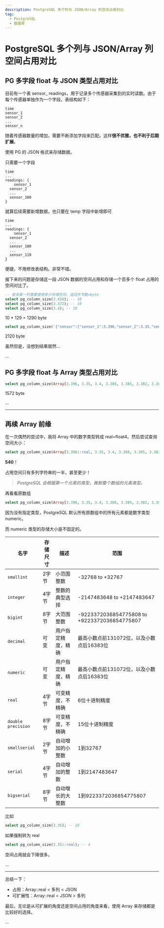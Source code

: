 ```yaml
---
description: PostgreSQL 多个列与 JSON/Array 列空间占用对比
tag: 
  - PostgreSQL
  - 数据库
---
```




# PostgreSQL 多个列与 JSON/Array 列空间占用对比



## PG 多字段 float 与 JSON 类型占用对比

目前有一个表  sensor_ readings，用于记录多个传感器采集到的实时读数。由于每个传感器单独作为一个字段，表结构如下：

```
time 
sensor_1
sensor_2
...
sensor_n
```

随着传感器数量的增加，需要不断添加字段来匹配。这样**很不优雅，也不利于后期扩展**。

使用 PG 的 JSON 格式来存储数据。

只需要一个字段

```
time
...
readings: {
	sensor_1
  sensor_2
  ...
  sensor_100
}
```

就算后续需要新增数据，也只要在 temp 字段中新增即可

```
time
...
readings: {
	sensor_1
  sensor_2
  ...
  sensor_100
  ...
  sensor_110
}
```

便捷，不用修改表结构。非常不错。

接下来的问题是存储这一段 JSON 数据的空间占用和存储一个百多个 float 占用的空间对比了。

```sql
-- 查询某一列需要使用多少存储空间，返回字节数=byte
select pg_column_size(3.416); -- 10
select pg_column_size(3.372); -- 10
select pg_column_size(3.4); -- 10
```

10 * 129 = 1290 byte

```sql
select pg_column_size('{"sensor":{"sensor_1":3.396,"sensor_2":3.35,"sensor_3":3.4,"sensor_4":3.388,"sensor_5":3.385,"sensor_6":3.382,"sensor_7":3.386,"sensor_8":3.345,"sensor_9":3.349,"sensor_10":3.342,"sensor_11":3.382,"sensor_12":3.386,"sensor_13":3.36,"sensor_14":3.344,"sensor_15":3.382,"sensor_16":3.345,"sensor_17":3.34,"sensor_18":3.334,"sensor_19":3.362,"sensor_20":3.373,"sensor_21":3.35,"sensor_22":3.345,"sensor_23":3.347,"sensor_24":3.396,"sensor_25":3.35,"sensor_26":3.353,"sensor_27":3.385,"sensor_28":3.359,"sensor_29":3.375,"sensor_30":3.362,"sensor_31":3.369,"sensor_32":3.367,"sensor_33":3.363,"sensor_34":3.398,"sensor_35":3.393,"sensor_36":3.354,"sensor_37":3.396,"sensor_38":3.396,"sensor_39":3.4,"sensor_40":3.392,"sensor_41":3.367,"sensor_42":3.399,"sensor_43":3.399,"sensor_44":3.358,"sensor_45":3.35,"sensor_46":3.345,"sensor_47":3.406,"sensor_48":3.395,"sensor_49":3.38,"sensor_50":3.416,"sensor_51":3.413,"sensor_52":3.406,"sensor_53":3.415,"sensor_54":3.409,"sensor_55":3.401,"sensor_56":3.401,"sensor_57":3.409,"sensor_58":3.409,"sensor_59":3.363,"sensor_60":3.365,"sensor_61":3.408,"sensor_62":3.398,"sensor_63":3.403,"sensor_64":3.357,"sensor_65":3.395,"sensor_66":3.363,"sensor_67":3.418,"sensor_68":3.408,"sensor_69":3.369,"sensor_70":3.405,"sensor_71":3.391,"sensor_72":3.391,"sensor_73":3.37,"sensor_74":3.365,"sensor_75":3.408,"sensor_76":3.367,"sensor_77":3.411,"sensor_78":3.375,"sensor_79":3.379,"sensor_80":3.409,"sensor_81":3.373,"sensor_82":3.363,"sensor_83":3.408,"sensor_84":3.368,"sensor_85":3.403,"sensor_86":3.413,"sensor_87":3.402,"sensor_88":3.396,"sensor_89":3.398,"sensor_90":3.395,"sensor_91":3.35, "sensor_92":3.4, "sensor_93":3.39, "sensor_94":3.401, "sensor_95":3.405, "sensor_96":3.41, "sensor_97":3.412, "sensor_98":3.399, "sensor_99":3.408, "sensor_100":3.407, "sensor_101":3.405, "sensor_102":3.402, "sensor_103":3.397, "sensor_104":3.395, "sensor_105":3.386, "sensor_106":3.381, "sensor_107":3.379, "sensor_108":3.388, "sensor_109":3.393, "sensor_110":3.399, "sensor_111":3.404, "sensor_112":3.412, "sensor_113":3.406, "sensor_114":3.402, "sensor_115":3.405, "sensor_116":3.398, "sensor_117":3.393, "sensor_118":3.388, "sensor_119":3.381, "sensor_120":3.375, "sensor_121":3.372, "sensor_122":3.367, "sensor_123":3.363, "sensor_124":3.358, "sensor_125":3.352, "sensor_126":3.347, "sensor_127":3.341, "sensor_128":3.336, "sensor_129":3.331}}'::json);
```

2120 byte

虽然但是，没想到结果居然…

…

## PG 多字段 float 与 Array 类型占用对比

```sql
select pg_column_size(Array[3.396, 3.35, 3.4, 3.388, 3.385, 3.382, 3.386, 3.345, 3.349, 3.342, 3.382, 3.386, 3.36, 3.344, 3.382, 3.345, 3.34, 3.334, 3.362, 3.373, 3.35, 3.345, 3.347, 3.396, 3.35, 3.353, 3.385, 3.359, 3.375, 3.362, 3.369, 3.367, 3.363, 3.398, 3.393, 3.354, 3.396, 3.396, 3.4, 3.392, 3.367, 3.399, 3.399, 3.358, 3.35, 3.345, 3.406, 3.395, 3.38, 3.416, 3.413, 3.406, 3.415, 3.409, 3.401, 3.401, 3.409, 3.409, 3.363, 3.365, 3.408, 3.398, 3.403, 3.357, 3.395, 3.363, 3.418, 3.408, 3.369, 3.405, 3.391, 3.391, 3.37, 3.365, 3.408, 3.367, 3.411, 3.375, 3.379, 3.409, 3.373, 3.363, 3.408, 3.368, 3.403, 3.413, 3.402, 3.396, 3.398, 3.395, 3.35, 3.354, 3.4, 3.314, 3.356, 3.309, 3.359, 3.334, 3.358, 3.358, 3.363, 3.367, 3.36, 3.363, 3.334, 3.365, 3.32, 3.314, 3.314, 3.311, 3.355, 3.316, 3.323, 3.321, 3.317, 3.363, 3.324, 3.369, 3.412, 3.4, 3.383, 3.416, 3.413, 3.409, 3.415, 3.378, 3.368, 3.357, 3.357]);
```

1572 byte

…

---

## 再续 Array 前缘

在一次偶然的尝试中，我将 Array 中的数字类型转成 real=float4。然后尝试查询空间大小：

```sql
select pg_column_size(Array[3.396::real, 3.35, 3.4, 3.388, 3.385, 3.382, 3.386, 3.345, 3.349, 3.342, 3.382, 3.386, 3.36, 3.344, 3.382, 3.345, 3.34, 3.334, 3.362, 3.373, 3.35, 3.345, 3.347, 3.396, 3.35, 3.353, 3.385, 3.359, 3.375, 3.362, 3.369, 3.367, 3.363, 3.398, 3.393, 3.354, 3.396, 3.396, 3.4, 3.392, 3.367, 3.399, 3.399, 3.358, 3.35, 3.345, 3.406, 3.395, 3.38, 3.416, 3.413, 3.406, 3.415, 3.409, 3.401, 3.401, 3.409, 3.409, 3.363, 3.365, 3.408, 3.398, 3.403, 3.357, 3.395, 3.363, 3.418, 3.408, 3.369, 3.405, 3.391, 3.391, 3.37, 3.365, 3.408, 3.367, 3.411, 3.375, 3.379, 3.409, 3.373, 3.363, 3.408, 3.368, 3.403, 3.413, 3.402, 3.396, 3.398, 3.395, 3.35, 3.354, 3.4, 3.314, 3.356, 3.309, 3.359, 3.334, 3.358, 3.358, 3.363, 3.367, 3.36, 3.363, 3.334, 3.365, 3.32, 3.314, 3.314, 3.311, 3.355, 3.316, 3.323, 3.321, 3.317, 3.363, 3.324, 3.369, 3.412, 3.4, 3.383, 3.416, 3.413, 3.409, 3.415, 3.378, 3.368, 3.357, 3.357]);
```

**540**！

占用空间只有多列字符串的一半，甚至更少！

> *PostgreSQL 会根据第一个元素的类型，推断整个数组的元素类型。*

再看看原数组

```sql
select pg_column_size(Array[3.396, 3.35, 3.4, 3.388, 3.385, 3.382, 3.386, 3.345, 3.349, 3.342, 3.382, 3.386, 3.36, 3.344, 3.382, 3.345, 3.34, 3.334, 3.362, 3.373, 3.35, 3.345, 3.347, 3.396, 3.35, 3.353, 3.385, 3.359, 3.375, 3.362, 3.369, 3.367, 3.363, 3.398, 3.393, 3.354, 3.396, 3.396, 3.4, 3.392, 3.367, 3.399, 3.399, 3.358, 3.35, 3.345, 3.406, 3.395, 3.38, 3.416, 3.413, 3.406, 3.415, 3.409, 3.401, 3.401, 3.409, 3.409, 3.363, 3.365, 3.408, 3.398, 3.403, 3.357, 3.395, 3.363, 3.418, 3.408, 3.369, 3.405, 3.391, 3.391, 3.37, 3.365, 3.408, 3.367, 3.411, 3.375, 3.379, 3.409, 3.373, 3.363, 3.408, 3.368, 3.403, 3.413, 3.402, 3.396, 3.398, 3.395, 3.35, 3.354, 3.4, 3.314, 3.356, 3.309, 3.359, 3.334, 3.358, 3.358, 3.363, 3.367, 3.36, 3.363, 3.334, 3.365, 3.32, 3.314, 3.314, 3.311, 3.355, 3.316, 3.323, 3.321, 3.317, 3.363, 3.324, 3.369, 3.412, 3.4, 3.383, 3.416, 3.413, 3.409, 3.415, 3.378, 3.368, 3.357, 3.357]);
```

因为没有指定类型，PostgreSQL 默认所有原数组中的所有元素都是数字类型 numeric。

而 numeric 类型的存储大小是不固定的。

| 名字               | 存储尺寸 | 描述               | 范围                                         |
| ------------------ | -------- | ------------------ | -------------------------------------------- |
| `smallint`         | 2字节    | 小范围整数         | -32768 to +32767                             |
| `integer`          | 4字节    | 整数的典型选择     | -2147483648 to +2147483647                   |
| `bigint`           | 8字节    | 大范围整数         | -9223372036854775808 to +9223372036854775807 |
| `decimal`          | 可变     | 用户指定精度，精确 | 最高小数点前131072位，以及小数点后16383位    |
| `numeric`          | 可变     | 用户指定精度，精确 | 最高小数点前131072位，以及小数点后16383位    |
| `real`             | 4字节    | 可变精度，不精确   | 6位十进制精度                                |
| `double precision` | 8字节    | 可变精度，不精确   | 15位十进制精度                               |
| `smallserial`      | 2字节    | 自动增加的小整数   | 1到32767                                     |
| `serial`           | 4字节    | 自动增加的整数     | 1到2147483647                                |
| `bigserial`        | 8字节    | 自动增长的大整数   | 1到9223372036854775807                       |

比如

```sql
select pg_column_size(3.35); -- 10
```

如果强制转为 real

```sql
select pg_column_size(3.35::real); -- 4
```

空间占用就会下降很多。

…

---

总结一下：

* 占用：Array::real < 多列 < JSON
* 可扩展性：Array::real = JSON > 多列

最后，无论是从可扩展的角度还是空间占用的角度来看，使用 Array 来存储都是比较好的选择。

…